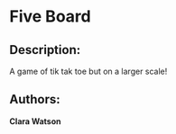 # Five Board

## Description:
A game of tik tak toe but on a larger scale!

## Authors: 
**Clara Watson**
